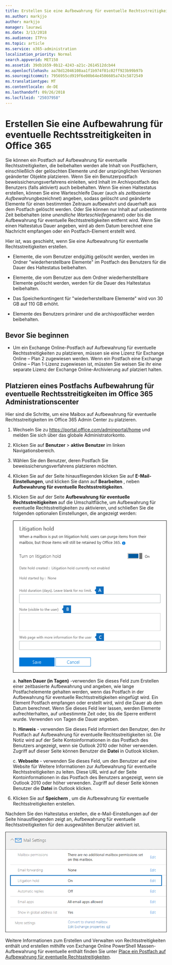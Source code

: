 ```yaml
---
title: Erstellen Sie eine Aufbewahrung für eventuelle Rechtsstreitigkeiten in Office 365
ms.author: markjjo
author: markjjo
manager: laurawi
ms.date: 3/13/2018
ms.audience: ITPro
ms.topic: article
ms.service: o365-administration
localization_priority: Normal
search.appverid: MET150
ms.assetid: 39db1659-0b12-4243-a21c-2614512dcb44
ms.openlocfilehash: aa78d12046108aa1f1b974f01c02ff923b99b97b
ms.sourcegitcommit: 7956955cd919f6e00b64e4506605a743c5872549
ms.translationtype: MT
ms.contentlocale: de-DE
ms.lasthandoff: 09/26/2018
ms.locfileid: "25037958"
---
```

# <a name="create-a-litigation-hold-in-office-365"></a>Erstellen Sie eine Aufbewahrung für eventuelle Rechtsstreitigkeiten in Office 365

Sie können ein Postfach auf Aufbewahrung für eventuelle Rechtsstreitigkeiten, die beibehalten werden alle Inhalt von Postfächern, einschließlich der gelöschten Elemente und der ursprünglichen Versionen geänderter Objekte platzieren. Wenn Sie ein Benutzerpostfach beweissicherungsverfahrens einleiten, wird Inhalt im Archivpostfach des Benutzers (falls aktiviert) auch beibehalten. Wenn Sie einen Haltestatus erstellen, können Sie eine Warteschleife Dauer (auch als *zeitbasierte Aufbewahrung*bezeichnet) angeben, sodass gelöscht und geänderte Elemente für einen bestimmten Zeitraum aufbewahrt und dauerhaft aus dem Postfach gelöscht werden. Oder Sie können nur Inhalt auf unbestimmte Zeit beibehalten (eine *unendliche Warteschleife*genannt) oder bis die Aufbewahrung für eventuelle Rechtsstreitigkeiten entfernt wird. Wenn Sie einen Haltestatus Dauer angeben, wird ab dem Datum berechnet eine Nachricht empfangen oder ein Postfach-Element erstellt wird. 
  
Hier ist, was geschieht, wenn Sie eine Aufbewahrung für eventuelle Rechtsstreitigkeiten erstellen.
  
- Elemente, die vom Benutzer endgültig gelöscht werden, werden im Ordner "wiederherstellbare Elemente" im Postfach des Benutzers für die Dauer des Haltestatus beibehalten.
    
- Elemente, die vom Benutzer aus dem Ordner wiederherstellbare Elemente gelöscht werden, werden für die Dauer des Haltestatus beibehalten.
    
- Das Speicherkontingent für "wiederherstellbare Elemente" wird von 30 GB auf 110 GB erhöht.
    
- Elemente des Benutzers primärer und die archivpostfächer werden beibehalten.
    
## <a name="before-you-begin"></a>Bevor Sie beginnen

- Um ein Exchange Online-Postfach auf Aufbewahrung für eventuelle Rechtsstreitigkeiten zu platzieren, müssen sie eine Lizenz für Exchange Online – Plan 2 zugewiesen werden. Wenn ein Postfach eine Exchange Online – Plan 1-Lizenz zugewiesen ist, müssten Sie weisen Sie ihr eine separate Lizenz der Exchange Online-Archivierung auf platziert halten.
    

## <a name="place-a-mailbox-on-litigation-hold-in-the-office-365-admin-center"></a>Platzieren eines Postfachs Aufbewahrung für eventuelle Rechtsstreitigkeiten im Office 365 Administrationscenter

Hier sind die Schritte, um eine Maibox auf Aufbewahrung für eventuelle Rechtsstreitigkeiten im Office 365 Admin Center zu platzieren.

1. Wechseln Sie zu https://portal.office.com/adminportal/home und melden Sie sich über das globale Administratorkonto.
2. Klicken Sie auf **Benutzer** > **aktive Benutzer** im linken Navigationsbereich.
3. Wählen Sie den Benutzer, deren Postfach Sie beweissicherungsverfahrens platzieren möchten.
4. Klicken Sie auf der Seite hinausfliegenden klicken Sie auf **E-Mail-Einstellungen**, und klicken Sie dann auf **Bearbeiten** , neben **Aufbewahrung für eventuelle Rechtsstreitigkeiten**.
5. Klicken Sie auf der Seite **Aufbewahrung für eventuelle Rechtsstreitigkeiten** auf die Umschaltfläche, um Aufbewahrung für eventuelle Rechtsstreitigkeiten zu aktivieren, und schließen Sie die folgenden optionalen Einstellungen, die angezeigt werden:
 
    ![O365_LitigationHold1.PNG](media/O365-LitigationHold1.png)

    a. **halten Dauer (in Tagen)** -verwenden Sie dieses Feld zum Erstellen einer zeitbasierte Aufbewahrung und angeben, wie lange Postfachelemente gehalten werden, wenn das Postfach in der Aufbewahrung für eventuelle Rechtsstreitigkeiten eingefügt wird. Ein Element Postfach empfangen oder erstellt wird, wird die Dauer ab dem Datum berechnet. Wenn Sie dieses Feld leer lassen, werden Elemente aufrechterhalten, auf unbestimmte Zeit oder, bis die Sperre entfernt wurde. Verwenden von Tagen die Dauer angeben.
    
    b. **Hinweis** - verwenden Sie dieses Feld informiert den Benutzer, den ihr Postfach auf Aufbewahrung für eventuelle Rechtsstreitigkeiten ist. Die Notiz wird auf der Seite Kontoinformationen in das Postfach des Benutzers angezeigt, wenn sie Outlook 2010 oder höher verwenden. Zugriff auf dieser Seite können Benutzer die **Datei** in Outlook klicken.
     
    c. **Webseite** - verwenden Sie dieses Feld, um den Benutzer auf eine Website für Weitere Informationen zur Aufbewahrung für eventuelle Rechtsstreitigkeiten zu leiten. Diese URL wird auf der Seite Kontoinformationen in das Postfach des Benutzers angezeigt, wenn sie Outlook 2010 oder höher verwenden. Zugriff auf dieser Seite können Benutzer die **Datei** in Outlook klicken.
 
6. Klicken Sie auf **Speichern** , um die Aufbewahrung für eventuelle Rechtsstreitigkeiten erstellen.

Nachdem Sie den Haltestatus erstellen, die e-Mail-Einstellungen auf der Seite hinausfliegenden zeigt an, Aufbewahrung für eventuelle Rechtsstreitigkeiten für den ausgewählten Benutzer aktiviert ist.

![O365_LitigationHold2.PNG](media/O365-LitigationHold2.png)

Weitere Informationen zum Erstellen und Verwalten von Rechtsstreitigkeiten enthält und erstellen mithilfe von Exchange Online PowerShell Massen-Aufbewahrung für eventuelle enthält finden Sie unter [Place ein Postfach auf Aufbewahrung für eventuelle Rechtsstreitigkeiten](https://docs.microsoft.com/office365/SecurityCompliance/place-a-mailbox-on-litigation-hold).
